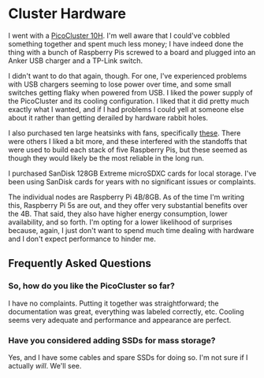 # Cluster Hardware

I went with a [PicoCluster 10H](https://www.picocluster.com/products/copy-of-pico-10-raspberry-pi4-8gb). I'm well aware that I could've cobbled something together and spent much less money; I have indeed done the thing with a bunch of Raspberry Pis screwed to a board and plugged into an Anker USB charger and a TP-Link switch.

I didn't want to do that again, though. For one, I've experienced problems with USB chargers seeming to lose power over time, and some small switches getting flaky when powered from USB. I liked the power supply of the PicoCluster and its cooling configuration. I liked that it did pretty much exactly what I wanted, and if I had problems I could yell at someone else about it rather than getting derailed by hardware rabbit holes.

I also purchased ten large heatsinks with fans, specifically [these](https://www.amazon.com/gp/product/B091L1XKL6?ie=UTF8&psc=1). There were others I liked a bit more, and these interfered with the standoffs that were used to build each stack of five Raspberry Pis, but these seemed as though they would likely be the most reliable in the long run.

I purchased SanDisk 128GB Extreme microSDXC cards for local storage. I've been using SanDisk cards for years with no significant issues or complaints.

The individual nodes are Raspberry Pi 4B/8GB. As of the time I'm writing this, Raspberry Pi 5s are out, and they offer very substantial benefits over the 4B. That said, they also have higher energy consumption, lower availability, and so forth. I'm opting for a lower likelihood of surprises because, again, I just don't want to spend much time dealing with hardware and I don't expect performance to hinder me.

## Frequently Asked Questions

### So, how do you like the PicoCluster so far?

I have no complaints. Putting it together was straightforward; the documentation was great, everything was labeled correctly, etc. Cooling seems very adequate and performance and appearance are perfect.

### Have you considered adding SSDs for mass storage?

Yes, and I have some cables and spare SSDs for doing so. I'm not sure if I actually _will_. We'll see.
